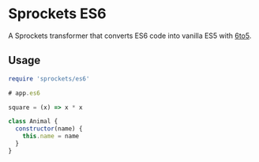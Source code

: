 # Sprockets ES6

A Sprockets transformer that converts ES6 code into vanilla ES5 with [6to5](https://6to5.github.io).

## Usage

``` ruby
require 'sprockets/es6'
```

``` js
# app.es6

square = (x) => x * x

class Animal {
  constructor(name) {
    this.name = name
  }
}
```
